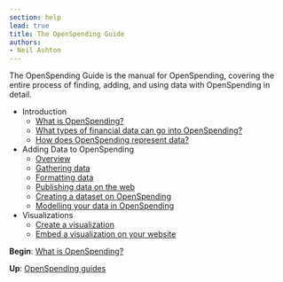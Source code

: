 ```yaml
---
section: help
lead: true
title: The OpenSpending Guide
authors:
- Neil Ashton
---
```

The OpenSpending Guide is the manual for OpenSpending, covering the entire process of finding, adding, and using data with OpenSpending in detail.

* Introduction
    * [What is OpenSpending?](./what-is-openspending)
    * [What types of financial data can go into OpenSpending?](./financial-data-types)
    * [How does OpenSpending represent data?](./data-model)
* Adding Data to OpenSpending
    * [Overview](./adding-data-overview)
    * [Gathering data](./gathering-data)
    * [Formatting data](./formatting-data)
    * [Publishing data on the web](./publishing-data)
    * [Creating a dataset on OpenSpending](./creating-dataset)
    * [Modelling your data in OpenSpending](./modelling-data)
* Visualizations
    * [Create a visualization](./create-viz)
    * [Embed a visualization on your website](./embed-viz)

**Begin**: [What is OpenSpending?](../what-is-openspending/)

**Up**: [OpenSpending guides](../)
